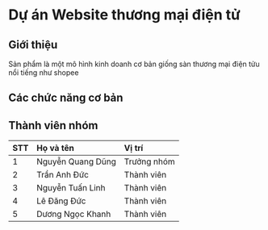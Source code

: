 # Dự án Website thương mại điện tử

## Giới thiệu
Sản phẩm là một mô hình kinh doanh cơ bản giống sàn thương mại điện tửu nổi tiếng như shopee

## Các chức năng cơ bản

## Thành viên nhóm
| STT | Họ và tên | Vị trí |
| :-- | :-- | :-- |
| 1 | Nguyễn Quang Dũng | Trưởng nhóm |
| 2 | Trần Anh Đức | Thành viên |
| 3 | Nguyễn Tuấn Linh | Thành viên |
| 4 | Lê Đăng Đức | Thành viên |
| 5 | Dương Ngọc Khanh | Thành viên |
